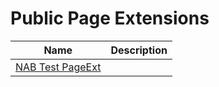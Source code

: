 # Public Page Extensions

| Name | Description |
| ----- | ------ |
| [NAB Test PageExt](pageextension-nab-test-page-ext/index.md) | |
